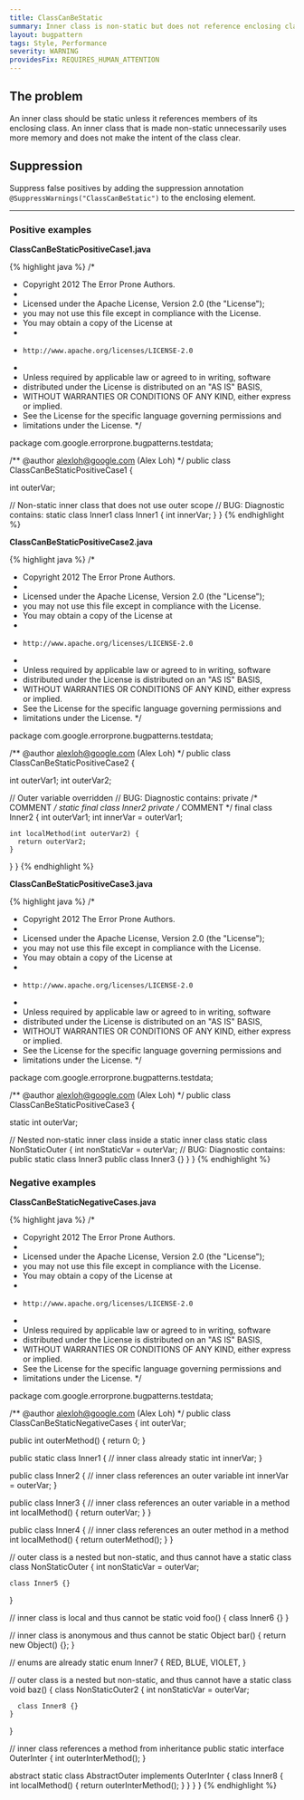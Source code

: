 ```yaml
---
title: ClassCanBeStatic
summary: Inner class is non-static but does not reference enclosing class
layout: bugpattern
tags: Style, Performance
severity: WARNING
providesFix: REQUIRES_HUMAN_ATTENTION
---
```


<!--
*** AUTO-GENERATED, DO NOT MODIFY ***
To make changes, edit the @BugPattern annotation or the explanation in docs/bugpattern.
-->

## The problem
An inner class should be static unless it references members of its enclosing class. An inner class that is made non-static unnecessarily uses more memory and does not make the intent of the class clear.

## Suppression
Suppress false positives by adding the suppression annotation `@SuppressWarnings("ClassCanBeStatic")` to the enclosing element.

----------

### Positive examples
__ClassCanBeStaticPositiveCase1.java__

{% highlight java %}
/*
 * Copyright 2012 The Error Prone Authors.
 *
 * Licensed under the Apache License, Version 2.0 (the "License");
 * you may not use this file except in compliance with the License.
 * You may obtain a copy of the License at
 *
 *     http://www.apache.org/licenses/LICENSE-2.0
 *
 * Unless required by applicable law or agreed to in writing, software
 * distributed under the License is distributed on an "AS IS" BASIS,
 * WITHOUT WARRANTIES OR CONDITIONS OF ANY KIND, either express or implied.
 * See the License for the specific language governing permissions and
 * limitations under the License.
 */

package com.google.errorprone.bugpatterns.testdata;

/** @author alexloh@google.com (Alex Loh) */
public class ClassCanBeStaticPositiveCase1 {

  int outerVar;

  // Non-static inner class that does not use outer scope
  // BUG: Diagnostic contains: static class Inner1
  class Inner1 {
    int innerVar;
  }
}
{% endhighlight %}

__ClassCanBeStaticPositiveCase2.java__

{% highlight java %}
/*
 * Copyright 2012 The Error Prone Authors.
 *
 * Licensed under the Apache License, Version 2.0 (the "License");
 * you may not use this file except in compliance with the License.
 * You may obtain a copy of the License at
 *
 *     http://www.apache.org/licenses/LICENSE-2.0
 *
 * Unless required by applicable law or agreed to in writing, software
 * distributed under the License is distributed on an "AS IS" BASIS,
 * WITHOUT WARRANTIES OR CONDITIONS OF ANY KIND, either express or implied.
 * See the License for the specific language governing permissions and
 * limitations under the License.
 */

package com.google.errorprone.bugpatterns.testdata;

/** @author alexloh@google.com (Alex Loh) */
public class ClassCanBeStaticPositiveCase2 {

  int outerVar1;
  int outerVar2;

  // Outer variable overridden
  // BUG: Diagnostic contains: private /* COMMENT */ static final class Inner2
  private /* COMMENT */ final class Inner2 {
    int outerVar1;
    int innerVar = outerVar1;

    int localMethod(int outerVar2) {
      return outerVar2;
    }
  }
}
{% endhighlight %}

__ClassCanBeStaticPositiveCase3.java__

{% highlight java %}
/*
 * Copyright 2012 The Error Prone Authors.
 *
 * Licensed under the Apache License, Version 2.0 (the "License");
 * you may not use this file except in compliance with the License.
 * You may obtain a copy of the License at
 *
 *     http://www.apache.org/licenses/LICENSE-2.0
 *
 * Unless required by applicable law or agreed to in writing, software
 * distributed under the License is distributed on an "AS IS" BASIS,
 * WITHOUT WARRANTIES OR CONDITIONS OF ANY KIND, either express or implied.
 * See the License for the specific language governing permissions and
 * limitations under the License.
 */

package com.google.errorprone.bugpatterns.testdata;

/** @author alexloh@google.com (Alex Loh) */
public class ClassCanBeStaticPositiveCase3 {

  static int outerVar;

  // Nested non-static inner class inside a static inner class
  static class NonStaticOuter {
    int nonStaticVar = outerVar;
    // BUG: Diagnostic contains: public static class Inner3
    public class Inner3 {}
  }
}
{% endhighlight %}

### Negative examples
__ClassCanBeStaticNegativeCases.java__

{% highlight java %}
/*
 * Copyright 2012 The Error Prone Authors.
 *
 * Licensed under the Apache License, Version 2.0 (the "License");
 * you may not use this file except in compliance with the License.
 * You may obtain a copy of the License at
 *
 *     http://www.apache.org/licenses/LICENSE-2.0
 *
 * Unless required by applicable law or agreed to in writing, software
 * distributed under the License is distributed on an "AS IS" BASIS,
 * WITHOUT WARRANTIES OR CONDITIONS OF ANY KIND, either express or implied.
 * See the License for the specific language governing permissions and
 * limitations under the License.
 */

package com.google.errorprone.bugpatterns.testdata;

/** @author alexloh@google.com (Alex Loh) */
public class ClassCanBeStaticNegativeCases {
  int outerVar;

  public int outerMethod() {
    return 0;
  }

  public static class Inner1 { // inner class already static
    int innerVar;
  }

  public class Inner2 { // inner class references an outer variable
    int innerVar = outerVar;
  }

  public class Inner3 { // inner class references an outer variable in a method
    int localMethod() {
      return outerVar;
    }
  }

  public class Inner4 { // inner class references an outer method in a method
    int localMethod() {
      return outerMethod();
    }
  }

  // outer class is a nested but non-static, and thus cannot have a static class
  class NonStaticOuter {
    int nonStaticVar = outerVar;

    class Inner5 {}
  }

  // inner class is local and thus cannot be static
  void foo() {
    class Inner6 {}
  }

  // inner class is anonymous and thus cannot be static
  Object bar() {
    return new Object() {};
  }

  // enums are already static
  enum Inner7 {
    RED,
    BLUE,
    VIOLET,
  }

  // outer class is a nested but non-static, and thus cannot have a static class
  void baz() {
    class NonStaticOuter2 {
      int nonStaticVar = outerVar;

      class Inner8 {}
    }
  }

  // inner class references a method from inheritance
  public static interface OuterInter {
    int outerInterMethod();
  }

  abstract static class AbstractOuter implements OuterInter {
    class Inner8 {
      int localMethod() {
        return outerInterMethod();
      }
    }
  }
}
{% endhighlight %}


